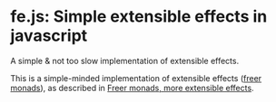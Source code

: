 # fe.js:  Simple extensible effects in javascript

A simple & not too slow implementation of extensible effects.

This is a simple-minded implementation of extensible effects ([freer monads](https://okmij.org/ftp/Haskell/extensible/index.html)), as described in [Freer monads, more extensible effects](https://dl.acm.org/doi/10.1145/2804302.2804319).
